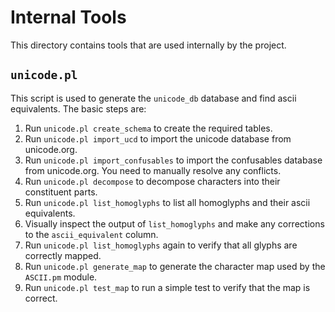# Internal Tools

This directory contains tools that are used internally by the project.

## `unicode.pl`

This script is used to generate the `unicode_db` database and find ascii equivalents. The basic steps are:

1. Run `unicode.pl create_schema` to create the required tables.
2. Run `unicode.pl import_ucd` to import the unicode database from unicode.org.
3. Run `unicode.pl import_confusables` to import the confusables database from unicode.org. You need to manually resolve any conflicts.
4. Run `unicode.pl decompose` to decompose characters into their constituent parts.
5. Run `unicode.pl list_homoglyphs` to list all homoglyphs and their ascii equivalents.
6. Visually inspect the output of `list_homoglyphs` and make any corrections to the `ascii_equivalent` column.
7. Run `unicode.pl list_homoglyphs` again to verify that all glyphs are correctly mapped.
8. Run `unicode.pl generate_map` to generate the character map used by the `ASCII.pm` module.
9. Run `unicode.pl test_map` to run a simple test to verify that the map is correct.